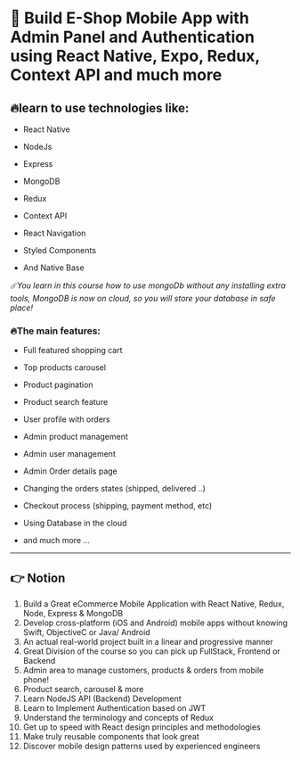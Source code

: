 # 🚀 Build E-Shop Mobile App with Admin Panel and Authentication using React Native, Expo, Redux, Context API and much more

## 🔥learn to use technologies like:
- React Native

- NodeJs

- Express

- MongoDB

- Redux

- Context API

- React Navigation

- Styled Components

- And Native Base

*☄️You learn in this course how to use mongoDb without any installing extra tools, MongoDB is now on cloud, so you will store your database in safe place!*


### 🔥The main features:

- Full featured shopping cart

- Top products carousel

- Product pagination

- Product search feature

- User profile with orders

- Admin product management

- Admin user management

- Admin Order details page

- Changing the orders states (shipped, delivered ..)

- Checkout process (shipping, payment method, etc)

- Using Database in the cloud

- and much more ...

---------------
## 👉 Notion
1. Build a Great eCommerce Mobile Application with React Native, Redux, Node, Express & MongoDB
2. Develop cross-platform (iOS and Android) mobile apps without knowing Swift, ObjectiveC or Java/ Android
3. An actual real-world project built in a linear and progressive manner
4. Great Division of the course so you can pick up FullStack, Frontend or Backend
5. Admin area to manage customers, products & orders from mobile phone!
6. Product search, carousel & more
7. Learn NodeJS API (Backend) Development
8. Learn to Implement Authentication based on JWT
9. Understand the terminology and concepts of Redux
10. Get up to speed with React design principles and methodologies
11. Make truly reusable components that look great
12. Discover mobile design patterns used by experienced engineers